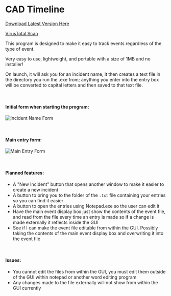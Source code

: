 # CAD Timeline
[Download Latest Version Here](https://github.com/wjz1095/CAD-Timeline/releases)

[VirusTotal Scan](https://www.virustotal.com/gui/file/c35fcc242faa59fedc3848c104e1ab0bc32e241773f95ad396a7a8a940df44b1/detection)

This program is designed to make it easy to track events regardless of the type of event.

Very easy to use, lightweight, and portable with a size of 1MB and no installer!

On launch, it will ask you for an incident name, it then creates a text file in the directory you run the .exe from; anything you enter into the entry box will be converted to capital letters and then saved to that text file.

<br>
<h4>Initial form when starting the program:</h4>

![Incident Name Form](https://i.imgur.com/FPdNzFp.png)

<br>
<h4>Main entry form:</h4>

![Main Entry Form](https://i.imgur.com/H2JkHFW.png)

<br>
<h4>Planned features:</h4>

* A "New Incident" button that opens another window to make it easier to create a new incident
* A button to bring you to the folder of the `.txt` file containing your entries so you can find it easier
* A button to open the entries using Notepad.exe so the user can edit it
* Have the main event display box just show the contents of the event file, and read from the file every time an entry is made so if a change is made externally it reflects inside the GUI
* See if I can make the event file editable from within the GUI. Possibly taking the contents of the main event display box and overwriting it into the event file

<br>
<h4>Issues:</h4>

* You cannot edit the files from within the GUI, you must edit them outside of the GUI within notepad or another word editing program
* Any changes made to the file externally will not show from within the GUI currently
